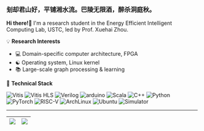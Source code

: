 ### 刬却君山好，平铺湘水流。巴陵无限酒，醉杀洞庭秋。

**Hi there!👋** I'm a research student in the Energy Efficient Intelligent Computing Lab, USTC, led by Prof. Xuehai Zhou.

💡 **Research Interests**

- 💻 Domain-specific computer architecture, FPGA
- ☯️ Operating system, Linux kernel
- 📚 Large-scale graph processing & learning

🤖 **Technical Stack**

![Vitis](https://img.shields.io/badge/Xilinx-Vitis-red?logo=amd&logoColor=ffffff) ![Vitis HLS](https://img.shields.io/badge/Xilinx-Vitis%20HLS-red?logo=amd&logoColor=ffffff) ![Verilog](https://img.shields.io/badge/-Verilog-green.svg?logo=opensourcehardware&logoColor=ffffff) ![arduino](https://img.shields.io/badge/-Arduino-00979D.svg?logo=arduino&logoColor=ffffff) ![Scala](https://img.shields.io/badge/Scala-Chisel-red?logo=scala&logoColor=ffffff) ![C++](https://img.shields.io/badge/-C/C++-blue?logo=cplusplus&logoColor=ffffff) ![Python](https://img.shields.io/badge/-Python-yellow?logo=python&logoColor=ffffff) ![PyTorch](https://img.shields.io/badge/-PyTorch-orange?logo=pytorch&logoColor=ffffff) ![RISC-V](https://img.shields.io/badge/-RISC--V-purple?logo=riscv&logoColor=ffffff) ![ArchLinux](https://img.shields.io/badge/-Arch%20Linux-blue?logo=archlinux&logoColor=ffffff) ![Ubuntu](https://img.shields.io/badge/-Ubuntu-orange?logo=ubuntu&logoColor=ffffff) ![Simulator](https://img.shields.io/badge/SST-DRAMSim-brown)

---
| <a><img align="center" src="https://github-readme-stats.vercel.app/api?username=Matsubarai&show_icons=true&include_all_commits=true&hide_border=true" /></a> | <a><img align="center" src="https://github-readme-stats.vercel.app/api/top-langs/?username=Matsubarai&layout=compact&hide_border=true&hide=jupyter%20notebook" /></a> |
| ------------- | ------------- |
